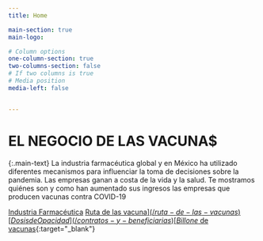 ```yaml
---
title: Home

main-section: true
main-logo:

# Column options
one-column-section: true
two-columns-section: false
# If two columns is true
# Media position
media-left: false


---
```

# EL NEGOCIO DE LAS VACUNA$

{:.main-text}
La industria farmacéutica global y en México ha utilizado diferentes mecanismos para influenciar la toma de decisiones sobre la pandemia. Las empresas ganan a costa de la vida y la salud. Te mostramos quiénes son y como han aumentado sus ingresos las empresas que producen vacunas contra COVID-19

[Industria Farmacéutica](/industria-farmaceutica)
[Ruta de las vacuna$](/ruta-de-las-vacunas)
[Dosis de Opacidad](/contratos-y-beneficiarias)
[Billone$ de vacunas](https://poderlatam.org/2022/06/estos-son-los-milmillonarios-que-ensancharon-su-fortuna-vendiendo-vacunas-covid-a-mexico/){:target="_blank"}




